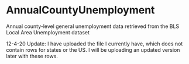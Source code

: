 # AnnualCountyUnemployment
Annual county-level general unemployment data retrieved from the BLS Local Area Unemployment dataset

12-4-20 Update: I have uploaded the file I currently have, which does not contain rows for states or the US. I will be uploading an updated version later with these rows.
